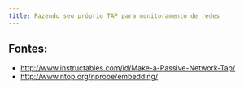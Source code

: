 ```yaml
---
title: Fazendo seu próprio TAP para monitoramento de redes
---
```


## Fontes:

* http://www.instructables.com/id/Make-a-Passive-Network-Tap/
* http://www.ntop.org/nprobe/embedding/

